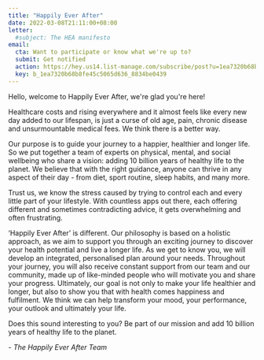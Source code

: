 ```yaml
---
title: "Happily Ever After"
date: 2022-03-08T21:11:00+08:00
letter:
  #subject: The HEA manifesto
email:
  cta: Want to participate or know what we're up to?
  submit: Get notified
  action: https://hey.us14.list-manage.com/subscribe/post?u=1ea7320b68b8fe45c5065d636&amp;id=8834be0439
  key: b_1ea7320b68b8fe45c5065d636_8834be0439
---
```


Hello, welcome to Happily Ever After, we're glad you're here!

Healthcare costs and rising everywhere and it almost feels like every new day added to our lifespan, is just a curse of old age, pain, chronic disease and unsurmountable medical fees. We think there is a better way. 

Our purpose is to guide your journey to a happier, healthier and longer life. So we put together a team of experts on physical, mental, and social wellbeing who share a vision: adding 10 billion years of healthy life to the planet. We believe that with the right guidance, anyone can thrive in any aspect of their day - from diet, sport routine, sleep habits, and many more.

Trust us, we know the stress caused by trying to control each and every little part of your lifestyle. With countless apps out there, each offering different and sometimes contradicting advice, it gets overwhelming and often frustrating.

‘Happily Ever After’ is different. Our philosophy is based on a holistic approach, as we aim to support you through an exciting journey to discover your health potential and live a longer life. As we get to know you, we will develop an integrated, personalised plan around your needs. Throughout your journey, you will also receive constant support from our team and our community, made up of like-minded people who will motivate you and share your progress. Ultimately, our goal is not only to make your life healthier and longer, but also to show you that with health comes happiness and fulfilment. We think we can help transform your mood, your performance, your outlook and ultimately your life.

Does this sound interesting to you? Be part of our mission and add 10 billion years of healthy life to the planet.

_\- The Happily Ever After Team_
